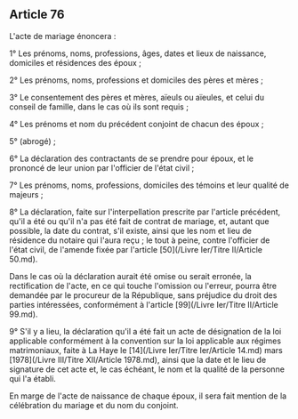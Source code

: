 Article 76
----
L'acte de mariage énoncera :

1° Les prénoms, noms, professions, âges, dates et lieux de naissance, domiciles
et résidences des époux ;

2° Les prénoms, noms, professions et domiciles des pères et mères ;

3° Le consentement des pères et mères, aïeuls ou aïeules, et celui du conseil de
famille, dans le cas où ils sont requis ;

4° Les prénoms et nom du précédent conjoint de chacun des époux ;

5° (abrogé) ;

6° La déclaration des contractants de se prendre pour époux, et le prononcé de
leur union par l'officier de l'état civil ;

7° Les prénoms, noms, professions, domiciles des témoins et leur qualité de
majeurs ;

8° La déclaration, faite sur l'interpellation prescrite par l'article précédent,
qu'il a été ou qu'il n'a pas été fait de contrat de mariage, et, autant que
possible, la date du contrat, s'il existe, ainsi que les nom et lieu de
résidence du notaire qui l'aura reçu ; le tout à peine, contre l'officier de
l'état civil, de l'amende fixée par l'article [50](/Livre Ier/Titre II/Article 50.md).

Dans le cas où la déclaration aurait été omise ou serait erronée, la
rectification de l'acte, en ce qui touche l'omission ou l'erreur, pourra être
demandée par le procureur de la République, sans préjudice du droit des parties
intéressées, conformément à l'article [99](/Livre Ier/Titre II/Article 99.md).

9° S'il y a lieu, la déclaration qu'il a été fait un acte de désignation de la
loi applicable conformément à la convention sur la loi applicable aux régimes
matrimoniaux, faite à La Haye le [14](/Livre Ier/Titre Ier/Article 14.md) mars [1978](/Livre III/Titre XII/Article 1978.md), ainsi que la date et le lieu de
signature de cet acte et, le cas échéant, le nom et la qualité de la personne
qui l'a établi.

En marge de l'acte de naissance de chaque époux, il sera fait mention de la
célébration du mariage et du nom du conjoint.
